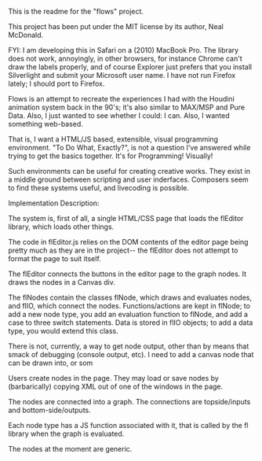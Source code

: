 This is the readme for the "flows" project. 

This project has been put under the MIT license by its author, Neal McDonald.


FYI: I am developing this in Safari on a (2010) MacBook Pro. The library does not 
work, annoyingly, in other browsers, for instance Chrome can't draw the labels properly, 
and of course Explorer just prefers that you install Silverlight and submit your 
Microsoft user name. I have not run Firefox lately; I should port to Firefox. 


Flows is an attempt to recreate the experiences I had with the Houdini
animation system back in the 90's; it's also similar to MAX/MSP and Pure Data. 
Also, I just wanted to see whether I could: I can. Also, I wanted something
web-based.

That is, I want a HTML/JS based, extensible, visual programming environment. 
"To Do What, Exactly?", is not a question I've answered while trying to get 
the basics together. It's for Programming! Visually!

Such environments can be useful for creating creative works. They exist in
a middle ground between scripting and user inderfaces. Composers seem to find 
these systems useful, and livecoding is possible. 



Implementation Description: 

The system is, first of all, a single HTML/CSS page that loads the flEditor
library, which loads other things. 

The code in flEditor.js relies on the DOM contents of the editor page being 
pretty much as they are in the project-- the flEditor does not attempt to 
format the page to suit itself. 

The flEditor connects the buttons in the editor page to the graph nodes. 
It draws the nodes in a Canvas div. 

The flNodes contain the classes flNode, which draws and evaluates nodes, 
and flIO, which connect the nodes. Functions/actions are kept in flNode; to add a new node
type, you add an evaluation function to flNode, and add a case to three switch statements. 
Data is stored in flIO objects; to add a data type, you would extend this class. 

There is not, currently, a way to get node output, other than by means 
that smack of debugging (console output, etc). I need to add a canvas node that can 
be drawn into, or som

Users create nodes in the page. They may load or save nodes by (barbarically) copying 
XML out of one of the windows in the page.

The nodes are connected into a graph. The connections are topside/inputs and 
bottom-side/outputs. 

Each node type has a JS function associated with it, that is called by the fl
library when the graph is evaluated. 

The nodes at the moment are generic. 






